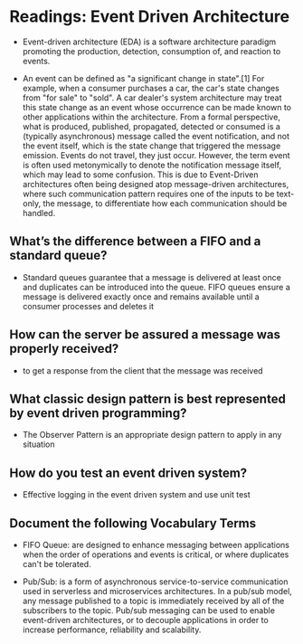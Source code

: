 # Readings: Event Driven Architecture

* Event-driven architecture (EDA) is a software architecture paradigm promoting the production, detection, consumption of, and reaction to events.

* An event can be defined as "a significant change in state".[1] For example, when a consumer purchases a car, the car's state changes from "for sale" to "sold". A car dealer's system architecture may treat this state change as an event whose occurrence can be made known to other applications within the architecture. From a formal perspective, what is produced, published, propagated, detected or consumed is a (typically asynchronous) message called the event notification, and not the event itself, which is the state change that triggered the message emission. Events do not travel, they just occur. However, the term event is often used metonymically to denote the notification message itself, which may lead to some confusion. This is due to Event-Driven architectures often being designed atop message-driven architectures, where such communication pattern requires one of the inputs to be text-only, the message, to differentiate how each communication should be handled.

## What’s the difference between a FIFO and a standard queue?

* Standard queues guarantee that a message is delivered at least once and duplicates can be introduced into the queue. FIFO queues ensure a message is delivered exactly once and remains available until a consumer processes and deletes it

## How can the server be assured a message was properly received?

* to get a response from the client that the message was received

## What classic design pattern is best represented by event driven programming?

* The Observer Pattern is an appropriate design pattern to apply in any situation

## How do you test an event driven system?

* Effective logging in the event driven system and use unit test

## Document the following Vocabulary Terms

* FIFO Queue: are designed to enhance messaging between applications when the order of operations and events is critical, or where duplicates can't be tolerated.

* Pub/Sub: is a form of asynchronous service-to-service communication used in serverless and microservices architectures. In a pub/sub model, any message published to a topic is immediately received by all of the subscribers to the topic. Pub/sub messaging can be used to enable event-driven architectures, or to decouple applications in order to increase performance, reliability and scalability.
